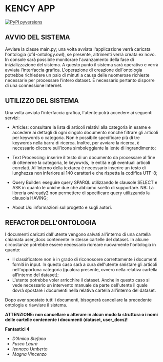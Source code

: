 # KENCY APP

[![PyPI pyversions](https://i.imgur.com/4OQOBCx.png)](https://pypi.python.org/pypi/ansicolortags/) 

## AVVIO DEL SISTEMA

Avviare la classe main.py; una volta avviata l'applicazione verrà caricata l'ontologia (of4-ontology.owl), se presente, altrimenti verrà creata ex novo. In console sarà possibile monitorare l'avanzamento della fase di inizializzazione del sistema. A questo punto il sistema sarà operativo e verrà avviata l'interfaccia grafica.
L'operazione di creazione dell'ontologia potrebbe richiedere un paio di minuti a causa delle nuomerose richieste necessarie per processare l'intero dataset. È necessario pertanto disporre di una connessione Internet.


## UTILIZZO DEL SISTEMA

Una volta avviata l'interfaccia grafica, l'utente potrà accedere ai seguenti servizi:

- Articles: consultare la lista di articoli relativi alla categoria in esame e accedere ai dettagli di ogni singolo documento nonché filtrare gli articoli per keywords o categoria. Non è possibile specificare più di tre keywords nella barra di ricerca. Inoltre, per avviare la ricerca, è necessario cliccare sull'icona simboleggiante la lente di ingrandimento;

- Text Processing: inserire il testo di un documento da processare al fine di ottenerne la categoria, le keyowrds, le entità e gli eventuali articoli correlati. All'interno della textarea è necessario inserire un testo di lunghezza non inferiore ai 140 caratteri e che rispetta la codifica UTF-8;

- Query Builder: eseguire query SPARQL utilizzando le clausole SELECT e ASK in quanto le uniche due che abbiamo scelto di supportare. 
NB: La libreria owlready2 non permettere di specificare query utilizzando la clausola HAVING;

- About Us: informazioni sul progetto e sugli autori.


## REFACTOR DELL'ONTOLOGIA

I documenti caricati dall'utente vengono salvati all'interno di una cartella chiamata user_docs contenente le stesse cartelle del dataset.
In alcune circostanze potrebbe essere necessario ricreare nuovamente l'ontologia in quanto: 

- Il classificatore non è in grado di riconoscere correttamente i documenti forniti in input. In questo caso sarà a cura dell'utente smistare gli articoli nell'opportuna categoria (qualora presente, ovvero nella relativa cartella all'interno del dataset);
- L'utente potrebbe voler arricchire il dataset. Anche in questo caso si vede necessario un intervento manuale da parte dell'utente il quale dovrà spostare i documenti nella relativa cartella all'interno del dataset.

Dopo aver spostato tutti i documenti, bisognerà cancellare la precedente ontologia e riavviare il sistema. 

**ATTENZIONE: non cancellare o alterare in alcun modo la struttura o i nomi delle cartelle contenente i documenti (dataset, user_docs)!**

**Fantastici 4**
- _D'Amico Stefano_
- _Fusco Laura_
- _Iennaco Umberto_
- _Magna Vincenzo_
